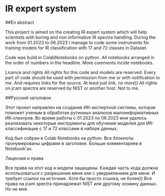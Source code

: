 # IR expert system

##En abstract

This project is aimed on the creating IR expert system which will help scientists 
with boring and non informative IR spectra handling. 
During the work from 01.2023 to 06.2023 I manage to code some instruments 
for training models for IR classification with 17 and 72 classes in Dataset.

Code was build in ColabNotebooks on python. 
All notebooks arranged in the order of numbers in the headline. 
More comments incide notebooks.

Licence and rights
All rights for this code and models are reserved.
Every part of code should be used with permission from me or
with notification to me. And requires links for the source. 
At least just link, no more))
All rights on jcam spectra are reserved by NIST or another host. Not to me. 

##Русский заголовок

Этот проект направлен на создание ИК-экспертной системы, которая поможет ученым
в обработке рутинных анализов малоинформативных ИК-спектров. 
Во время работы с 01.2023 по 06.2023 мне удалось реализовать некоторые инструменты
для обучения моделей для ИК-классификации с 17 и 72 классами в наборе данных.

Код был собран в Colab Notebooks на python. 
Все блокноты пронумерованы цифрами в заголовке. 
Больше комментариев в Notebook'ах.

Лицензия и права

Все права на этот код и модели защищены.
Каждая часть кода должна использоваться с разрешения меня или
с уведомлением для меня. И требует ссылок на источник. 
Хотя бы просто ссылка, не более))
Все права на jcam spectra принадлежат NIST или другому хозяину данных. Но не мне.
